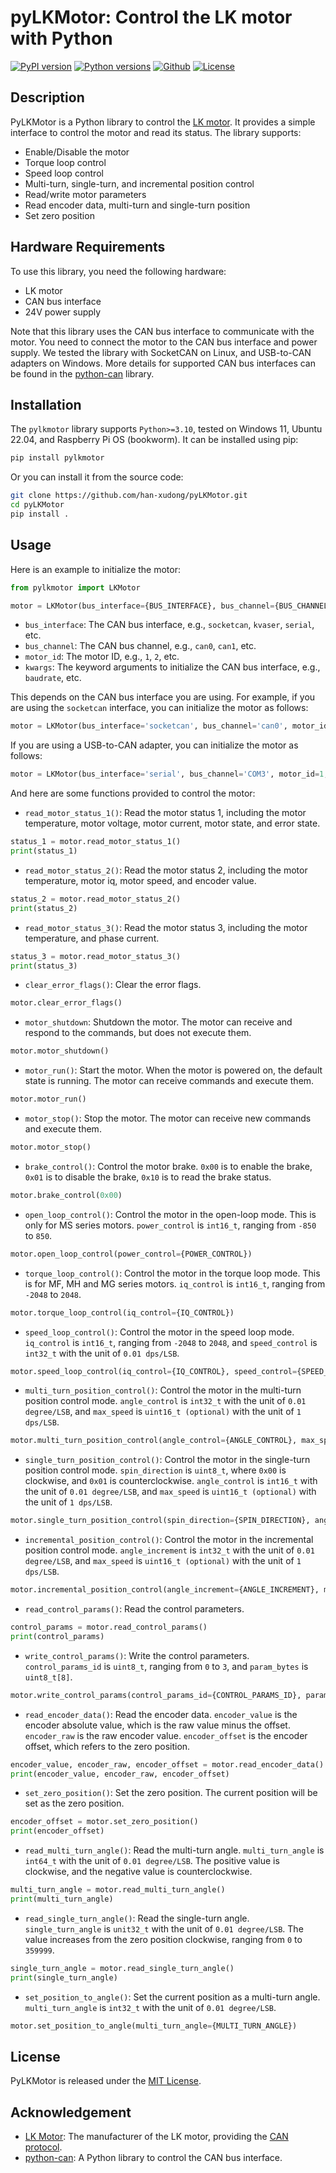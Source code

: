 # pyLKMotor: Control the LK motor with Python

[![PyPI version](https://img.shields.io/pypi/v/pylkmotor.svg?logo=pypi&logoColor=white)](https://pypi.org/project/pylkmotor/)
[![Python versions](https://img.shields.io/pypi/pyversions/pylkmotor.svg?logo=python&logoColor=white)](https://pypi.org/project/pylkmotor/)
[![Github](https://img.shields.io/badge/Github-pyLKMotor-purple.svg?logo=github&logoColor=white)](https://github.com/han-xudong/pyLKMotor)
[![License](https://img.shields.io/badge/license-MIT-yellow.svg)](LICENSE)

## Description

PyLKMotor is a Python library to control the [LK motor](http://www.lkmotor.cn). It provides a simple interface to control the motor and read its status. The library supports:

- Enable/Disable the motor
- Torque loop control
- Speed loop control
- Multi-turn, single-turn, and incremental position control
- Read/write motor parameters
- Read encoder data, multi-turn and single-turn position
- Set zero position

## Hardware Requirements

To use this library, you need the following hardware:

- LK motor
- CAN bus interface
- 24V power supply

Note that this library uses the CAN bus interface to communicate with the motor. You need to connect the motor to the CAN bus interface and power supply. We tested the library with SocketCAN on Linux, and USB-to-CAN adapters on Windows. More details for supported CAN bus interfaces can be found in the [python-can](https://python-can.readthedocs.io/en/stable/interfaces.html) library.

## Installation

The `pylkmotor` library supports `Python>=3.10`, tested on Windows 11, Ubuntu 22.04, and Raspberry Pi OS (bookworm). It can be installed using pip:

```bash
pip install pylkmotor
```

Or you can install it from the source code:

```bash
git clone https://github.com/han-xudong/pyLKMotor.git
cd pyLKMotor
pip install .
```

## Usage

Here is an example to initialize the motor:

```python
from pylkmotor import LKMotor

motor = LKMotor(bus_interface={BUS_INTERFACE}, bus_channel={BUS_CHANNEL}, motor_id={MOTOR_ID}, **kwargs)
```

- `bus_interface`: The CAN bus interface, e.g., `socketcan`, `kvaser`, `serial`, etc.
- `bus_channel`: The CAN bus channel, e.g., `can0`, `can1`, etc.
- `motor_id`: The motor ID, e.g., `1`, `2`, etc.
- `kwargs`: The keyword arguments to initialize the CAN bus interface, e.g., `baudrate`, etc.

This depends on the CAN bus interface you are using. For example, if you are using the `socketcan` interface, you can initialize the motor as follows:

```python
motor = LKMotor(bus_interface='socketcan', bus_channel='can0', motor_id=1)
```

If you are using a USB-to-CAN adapter, you can initialize the motor as follows:

```python
motor = LKMotor(bus_interface='serial', bus_channel='COM3', motor_id=1, baudrate=1000000)
```

And here are some functions provided to control the motor:

- `read_motor_status_1()`: Read the motor status 1, including the motor temperature, motor voltage, motor current, motor state, and error state.

```python
status_1 = motor.read_motor_status_1()
print(status_1)
```

- `read_motor_status_2()`: Read the motor status 2, including the motor temperature, motor iq, motor speed, and encoder value.

```python
status_2 = motor.read_motor_status_2()
print(status_2)
```

- `read_motor_status_3()`: Read the motor status 3, including the motor temperature, and phase current.

```python
status_3 = motor.read_motor_status_3()
print(status_3)
```

- `clear_error_flags()`: Clear the error flags.

```python
motor.clear_error_flags()
```

- `motor_shutdown`: Shutdown the motor. The motor can receive and respond to the commands, but does not execute them.

```python
motor.motor_shutdown()
```

- `motor_run()`: Start the motor. When the motor is powered on, the default state is running. The motor can receive commands and execute them.

```python
motor.motor_run()
```

- `motor_stop()`: Stop the motor. The motor can receive new commands and execute them.

```python
motor.motor_stop()
```

- `brake_control()`: Control the motor brake. `0x00` is to enable the brake, `0x01` is to disable the brake, `0x10` is to read the brake status.

```python
motor.brake_control(0x00)
```

- `open_loop_control()`: Control the motor in the open-loop mode. This is only for MS series motors. `power_control` is `int16_t`, ranging from `-850` to `850`.

```python
motor.open_loop_control(power_control={POWER_CONTROL})
```

- `torque_loop_control()`: Control the motor in the torque loop mode. This is for MF, MH and MG series motors. `iq_control` is `int16_t`, ranging from `-2048` to `2048`.

```python
motor.torque_loop_control(iq_control={IQ_CONTROL})
```

- `speed_loop_control()`: Control the motor in the speed loop mode. `iq_control` is `int16_t`, ranging from `-2048` to `2048`, and `speed_control` is `int32_t` with the unit of `0.01 dps/LSB`.

```python
motor.speed_loop_control(iq_control={IQ_CONTROL}, speed_control={SPEED_CONTROL})
```

- `multi_turn_position_control()`: Control the motor in the multi-turn position control mode. `angle_control` is `int32_t` with the unit of `0.01 degree/LSB`, and `max_speed` is `uint16_t (optional)` with the unit of `1 dps/LSB`.

```python
motor.multi_turn_position_control(angle_control={ANGLE_CONTROL}, max_speed=(OPTIONAL){MAX_SPEED})
```

- `single_turn_position_control()`: Control the motor in the single-turn position control mode. `spin_direction` is `uint8_t`,  where `0x00` is clockwise, and `0x01` is counterclockwise. `angle_control` is `int16_t` with the unit of `0.01 degree/LSB`, and `max_speed` is `uint16_t (optional)` with the unit of `1 dps/LSB`.

```python
motor.single_turn_position_control(spin_direction={SPIN_DIRECTION}, angle_control={ANGLE_CONTROL}, max_speed=(OPTIONAL){MAX_SPEED})
```

- `incremental_position_control()`: Control the motor in the incremental position control mode. `angle_increment` is `int32_t` with the unit of `0.01 degree/LSB`, and `max_speed` is `uint16_t (optional)` with the unit of `1 dps/LSB`.

```python
motor.incremental_position_control(angle_increment={ANGLE_INCREMENT}, max_speed=(OPTIONAL){MAX_SPEED})
```

- `read_control_params()`: Read the control parameters.

```python
control_params = motor.read_control_params()
print(control_params)
```

- `write_control_params()`: Write the control parameters. `control_params_id` is `uint8_t`, ranging from `0` to `3`, and `param_bytes` is `uint8_t[8]`.

```python
motor.write_control_params(control_params_id={CONTROL_PARAMS_ID}, param_bytes={PARAM_BYTES})
```

- `read_encoder_data()`: Read the encoder data. `encoder_value` is the encoder absolute value, which is the raw value minus the offset. `encoder_raw` is the raw encoder value. `encoder_offset` is the encoder offset, which refers to the zero position.

```python
encoder_value, encoder_raw, encoder_offset = motor.read_encoder_data()
print(encoder_value, encoder_raw, encoder_offset)
```

- `set_zero_position()`: Set the zero position. The current position will be set as the zero position.

```python
encoder_offset = motor.set_zero_position()
print(encoder_offset)
```

- `read_multi_turn_angle()`: Read the multi-turn angle. `multi_turn_angle` is `int64_t` with the unit of `0.01 degree/LSB`. The positive value is clockwise, and the negative value is counterclockwise.

```python
multi_turn_angle = motor.read_multi_turn_angle()
print(multi_turn_angle)
```

- `read_single_turn_angle()`: Read the single-turn angle. `single_turn_angle` is `unit32_t` with the unit of `0.01 degree/LSB`. The value increases from the zero position clockwise, ranging from `0` to `359999`.

```python
single_turn_angle = motor.read_single_turn_angle()
print(single_turn_angle)
```

- `set_position_to_angle()`: Set the current position as a multi-turn angle. `multi_turn_angle` is `int32_t` with the unit of `0.01 degree/LSB`.

```python
motor.set_position_to_angle(multi_turn_angle={MULTI_TURN_ANGLE})
```

## License

PyLKMotor is released under the [MIT License](LICENSE).

## Acknowledgement

- [LK Motor](http://www.lkmotor.cn): The manufacturer of the LK motor, providing the [CAN protocol](docs/can_protocol.pdf).
- [python-can](https://python-can.readthedocs.io/en/stable/): A Python library to control the CAN bus interface.
